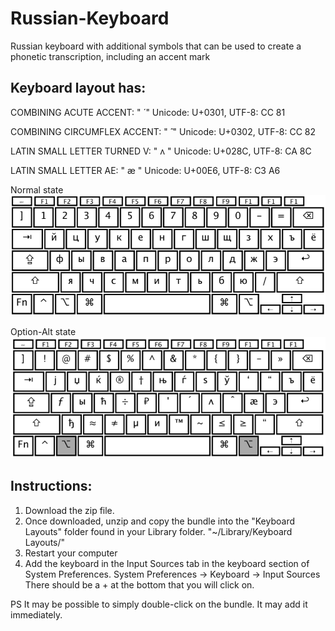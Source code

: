 # Russian-Keyboard
Russian keyboard with additional symbols that can be used to create a phonetic transcription, including an accent mark

## Keyboard layout has:
COMBINING ACUTE ACCENT: "  ́ " Unicode: U+0301, UTF-8: CC 81
  
COMBINING CIRCUMFLEX ACCENT: "  ̂ " Unicode: U+0302, UTF-8: CC 82
  
LATIN SMALL LETTER TURNED V: " ʌ " Unicode: U+028C, UTF-8: CA 8C
  
LATIN SMALL LETTER AE: " æ " Unicode: U+00E6, UTF-8: C3 A6
  

Normal state
![Alt text](https://github.com/konnorjp/Russian-Keyboard/blob/master/Images/Normal.png?raw=true "Normal")

Option-Alt state
![Alt text](https://github.com/konnorjp/Russian-Keyboard/blob/master/Images/Option-Alt.png?raw=true "Option-Alt")

## Instructions:
1. Download the zip file.
2. Once downloaded, unzip and copy the bundle into the "Keyboard Layouts" folder found in your Library folder.
"~/Library/Keyboard Layouts/"
3. Restart your computer
4. Add the keyboard in the Input Sources tab in the keyboard section of System Preferences.
System Preferences -> Keyboard -> Input Sources
There should be a + at the bottom that you will click on.

PS It may be possible to simply double-click on the bundle. It may add it immediately.

